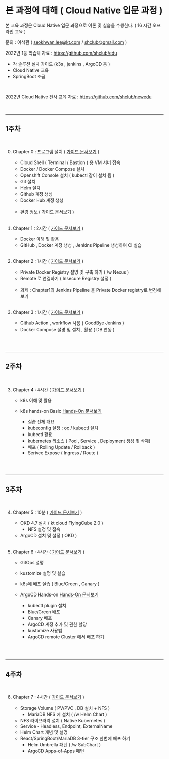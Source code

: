 # 본 과정에 대해  ( Cloud Native 입문 과정 )
 
본 교육 과정은 Cloud Native 입문 과정으로 이론 및 실습을 수행한다. ( 16 시간 오프라인 교육 )
 

문의 :  이석환 ( seokhwan.lee@kt.com / shclub@gmail.com )
<br/>

2022년 1등 학습체 자료  : https://github.com/shclub/edu
- 각 솔루션 설치 가이드 (k3s , jenkins , ArgoCD 등 ) 
- Cloud Native 교육
- SpringBoot 초급  

<br/>

2022년 Cloud Native 전사 교육 자료  : https://github.com/shclub/newedu


<br/>

---

## 1주차


<br/>


0. Chapter 0 : 프로그램 설치  ( [가이드 문서보기](./install.md) )  

     - Cloud Shell ( Terminal / Bastion ) 용 VM 서버 접속  
     - Docker / Docker Compose 설치
     - Openshift Console 설치 ( kubectl 같이 설치 됨 )
     - Git 설치
     - Helm 설치
     - Github 계정 생성
     - Docker Hub 계정 생성 

     <br/>

     - 환경 정보  ( [가이드 문서보기](./environment.md) )  

    <br/>

1. Chapter 1 : 2시간  ( [가이드 문서보기](./chapter1.md) )  

     - Docker 이해 및 활용 
     - GitHub , Docker 계정 생성 , Jenkins Pipeline 생성하여
       CI 실습 

     <br/>

2. Chapter 2 : 1시간  ( [가이드 문서보기](./chapter2.md) )  

     - Private Docker Registry 설명 및 구축 하기 ( /w Nexus ) 
     - Remote 로 연결하기  ( Insecure Registry 설정 )
          
     <br/>
     
     - 과제  : Chapter1의 Jenkins Pipeline 을 Private Docker registry로 변경해 보기 

     <br/>

3. Chapter 3 : 1시간  ( [가이드 문서보기](./chapter3.md) )  

     - Github Action , workflow 사용 ( GoodBye Jenkins ) 
     - Docker Compose 설명 및 설치 , 활용 ( DB 연동 )  

     <br/>


<br/>

---

## 2주차


<br/>

3. Chapter 4 : 4시간   ( [가이드 문서보기](./chapter4.md) )  

     - k8s 이해 및 활용
     - k8s hands-on Basic [ Hands-On 문서보기 ](./k8s_basic_hands_on.md)  

          - 실습 전체 개요
          - kubeconfig 설정 :  oc / kubectl 설치
          - kubectl 활용
          - kubernetes 리소스 ( Pod , Service , Deployment 생성 및 삭제)
          - 배포 ( Rolling Update / Rollback )
          - Serivce Expose ( Ingress / Route )  

     <br/>


<br/>

---

## 3주차


<br/>

4. Chapter 5 : 10분   ( [가이드 문서보기]( https://github.com/shclub/edu/blob/master/chapter9.md ) ) 

     - OKD 4.7 설치 ( kt cloud FlyingCube 2.0 )  
          - NFS 설정 및 접속  
     - ArgoCD 설치 및 설정  ( OKD )  

    <br/>

5. Chapter 6 : 4시간   ( [가이드 문서보기](./chapter5.md) ) 

     - GitOps 설명
     - kustomize 설명 및 실습
     - k8s에 배포 실습 ( Blue/Green , Canary )  
     - ArgoCD Hands-on [ Hands-On 문서보기 ](./argocd_hands_on.md) 

          - kubectl plugin 설치
          - Blue/Green 배포
          - Canary 배포
          - ArgoCD 계정 추가 및 권한 할당
          - kustomize 사용법
          - ArgoCD remote Cluster 에서 배포 하기 

     <br/>

<br/>

---

## 4주차


<br/>

6. Chapter 7 : 4시간   ( [가이드 문서보기](https://github.com/shclub/edu/blob/master/k8s_middle_hands_on.md) ) 

     - Storage Volume  ( PV/PVC , DB 설치 + NFS )
          - MariaDB NFS 에 설치 ( /w Helm Chart ) 
     - NFS 라이브러리 설치 ( Native Kubernetes )
     - Service - Headless, Endpoint, ExternalName
     - Helm Chart 개념 및 설명
     - React/SpringBoot/MariaDB 3-tier 구조 한번에 배포 하기
          - Helm Umbrella 패턴 ( /w SubChart )
          - ArgoCD Apps-of-Apps 패턴 
     
     <br/>
